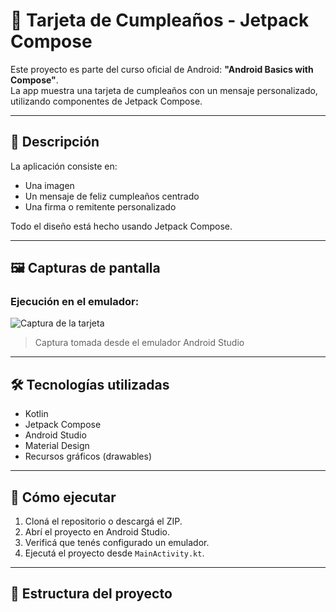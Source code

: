 # 🎉 Tarjeta de Cumpleaños - Jetpack Compose

Este proyecto es parte del curso oficial de Android: **"Android Basics with Compose"**.  
La app muestra una tarjeta de cumpleaños con un mensaje personalizado, utilizando componentes de Jetpack Compose.

---

## 📱 Descripción

La aplicación consiste en:

- Una imagen 
- Un mensaje de feliz cumpleaños centrado
- Una firma o remitente personalizado


Todo el diseño está hecho usando Jetpack Compose.

---

## 🖼️ Capturas de pantalla

### Ejecución en el emulador:

![Captura de la tarjeta]([screenshots_ejercicio1_2_png.png](https://github.com/AnaCeciG/ipdm-oto-2025-AnaGonzalez_ejercicios-1-2/blob/master/app/src/main/res/drawable-nodpi/screenshots_ejercicio1_2_png.png?raw=true))

> Captura tomada desde el emulador Android Studio

---

## 🛠️ Tecnologías utilizadas

- Kotlin
- Jetpack Compose
- Android Studio
- Material Design
- Recursos gráficos (drawables)

---

## 🚀 Cómo ejecutar

1. Cloná el repositorio o descargá el ZIP.
2. Abrí el proyecto en Android Studio.
3. Verificá que tenés configurado un emulador.
4. Ejecutá el proyecto desde `MainActivity.kt`.

---

## 📂 Estructura del proyecto

